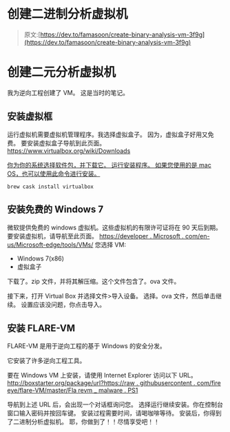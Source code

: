 # 创建二进制分析虚拟机

> 原文:[https://dev.to/famasoon/create-binary-analysis-vm-3f9g](https://dev.to/famasoon/create-binary-analysis-vm-3f9g)

# [](#create-binary-analysis-vm)创建二元分析虚拟机

我为逆向工程创建了 VM。
这是当时的笔记。

## [](#install-virtual-box)安装虚拟框

运行虚拟机需要虚拟机管理程序。我选择虚拟盒子。
因为，虚拟盒子好用又免费。
要安装虚拟盒子导航到此页面。https://www.virtualbox.org/wiki/Downloads

[你为你的系统选择软件包，并下载它。
运行安装程序。
如果您使用的是 mac OS，也可以使用此命令进行安装。](https://www.virtualbox.org/wiki/Downloads)

```
brew cask install virtualbox 
```

## [](#installing-free-windows-7)安装免费的 Windows 7

微软提供免费的 windows 虚拟机。这些虚拟机的有限许可证将在 90 天后到期。
要安装虚拟机，请导航至此页面。
[https://developer . Microsoft . com/en-us/Microsoft-edge/tools/VMs/](https://developer.microsoft.com/en-us/microsoft-edge/tools/vms/)
您选择 VM:

*   Windows 7(x86)
*   虚拟盒子

下载了。zip 文件，并将其解压缩。这个文件包含了。ova 文件。

接下来，打开 Virtual Box 并选择文件>导入设备。
选择。ova 文件，然后单击继续。
设置应该没问题，你点击导入。

## [](#installing-flarevm)安装 FLARE-VM

FLARE-VM 是用于逆向工程的基于 Windows 的安全分发。

它安装了许多逆向工程工具。

要在 Windows VM 上安装，请使用 Internet Explorer 访问以下 URL。
[http://boxstarter.org/package/url?https://raw . githubusercontent . com/fire eye/flare-VM/master/Fla revm _ malware . PS1](http://boxstarter.org/package/url?https://raw.githubusercontent.com/fireeye/flare-vm/master/flarevm_malware.ps1)

导航到上述 URL 后，会出现一个对话框询问您。
选择运行继续安装。你在控制台窗口输入密码并按回车键。
安装过程需要时间，请喝咖啡等待。
安装后，你得到了二进制分析虚拟机。
耶，你做到了！！尽情享受吧！！